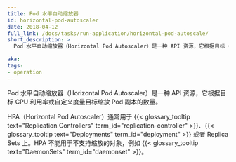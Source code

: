 ```yaml
---
title: Pod 水平自动缩放器
id: horizontal-pod-autoscaler
date: 2018-04-12
full_link: /docs/tasks/run-application/horizontal-pod-autoscale/
short_description: >
  Pod 水平自动缩放器（Horizontal Pod Autoscaler）是一种 API 资源，它根据目标 CPU 利用率或自定义度量目标缩放 Pod 副本的数量。

aka: 
tags:
- operation
---
```


<!--
---
title: Horizontal Pod Autoscaler
id: horizontal-pod-autoscaler
date: 2018-04-12
full_link: /docs/tasks/run-application/horizontal-pod-autoscale/
short_description: >
  An API resource that automatically scales the number of pod replicas based on targeted CPU utilization or custom metric targets.

aka: 
tags:
- operation
---
-->

 Pod 水平自动缩放器（Horizontal Pod Autoscaler）是一种 API 资源，它根据目标 CPU 利用率或自定义度量目标缩放 Pod 副本的数量。

<!--more--> 

<!--
HPA is typically used with {{< glossary_tooltip text="Replication Controllers" term_id="replication-controller" >}}, {{< glossary_tooltip text="Deployments" term_id="deployment" >}}, or Replica Sets. It cannot be applied to objects that cannot be scaled, for example {{< glossary_tooltip text="DaemonSets" term_id="daemonset" >}}.
-->

HPA（Horizontal Pod Autoscaler）通常用于 {{< glossary_tooltip text="Replication Controllers" term_id="replication-controller" >}}、{{< glossary_tooltip text="Deployments" term_id="deployment" >}} 或者 Replica Sets 上。HPA 不能用于不支持缩放的对象，例如 {{< glossary_tooltip text="DaemonSets" term_id="daemonset" >}}。

